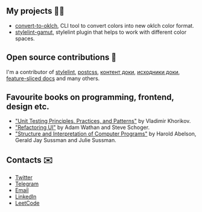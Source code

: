 ## My projects 👨‍💻
- [convert-to-oklch](https://github.com/fpetrakov/convert-to-oklch), CLI tool to convert colors into new oklch color format.
- [stylelint-gamut](https://github.com/fpetrakov/stylelint-gamut), stylelint plugin that helps to work with different color spaces.

## Open source contributions 🌿
I'm a contributor of [stylelint](https://github.com/stylelint/stylelint), [postcss](https://github.com/postcss/postcss), [контент доки](https://github.com/doka-guide/content), [исходники доки](https://github.com/doka-guide/platform), [feature-sliced docs](https://github.com/feature-sliced/documentation) and many others.

## Favourite books on programming, frontend, design etc.
- ["Unit Testing Principles, Practices, and Patterns"](https://www.manning.com/books/unit-testing)  by Vladimir Khorikov.
- ["Refactoring UI"](https://www.refactoringui.com/) by Adam Wathan and Steve Schoger.
- ["Structure and Interpretation of Computer Programs"](https://en.wikipedia.org/wiki/Structure_and_Interpretation_of_Computer_Programs) by Harold Abelson, Gerald Jay Sussman and Julie Sussman.

## Contacts ✉️
- [Twitter](https://twitter.com/fedya_petrakov)
- [Telegram](https://t.me/fpetrakov)
- [Email](mailto:fpetrakov.dev@gmail.com)
- [LinkedIn](https://www.linkedin.com/in/fpetrakov)
- [LeetCode](https://leetcode.com/fpetrakov/)
